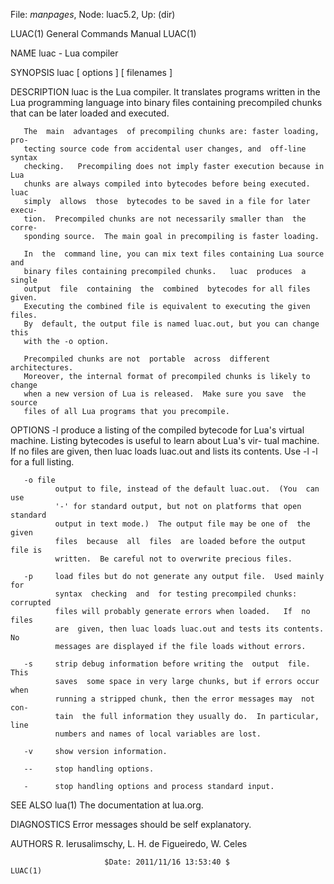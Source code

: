 File: *manpages*,  Node: luac5.2,  Up: (dir)

LUAC(1)                     General Commands Manual                    LUAC(1)



NAME
       luac - Lua compiler

SYNOPSIS
       luac [ options ] [ filenames ]

DESCRIPTION
       luac  is  the  Lua compiler.  It translates programs written in the Lua
       programming language into binary files  containing  precompiled  chunks
       that can be later loaded and executed.

       The  main  advantages  of precompiling chunks are: faster loading, pro-
       tecting source code from accidental user changes, and  off-line  syntax
       checking.   Precompiling does not imply faster execution because in Lua
       chunks are always compiled into bytecodes before being executed.   luac
       simply  allows  those  bytecodes to be saved in a file for later execu-
       tion.  Precompiled chunks are not necessarily smaller than  the  corre-
       sponding source.  The main goal in precompiling is faster loading.

       In  the  command line, you can mix text files containing Lua source and
       binary files containing precompiled chunks.   luac  produces  a  single
       output  file  containing  the  combined  bytecodes for all files given.
       Executing the combined file is equivalent to executing the given files.
       By  default, the output file is named luac.out, but you can change this
       with the -o option.

       Precompiled chunks are not  portable  across  different  architectures.
       Moreover, the internal format of precompiled chunks is likely to change
       when a new version of Lua is released.  Make sure you save  the  source
       files of all Lua programs that you precompile.

OPTIONS
       -l     produce  a  listing  of  the compiled bytecode for Lua's virtual
              machine.  Listing bytecodes is useful to learn about Lua's  vir-
              tual  machine.   If no files are given, then luac loads luac.out
              and lists its contents.  Use -l -l for a full listing.

       -o file
              output to file, instead of the default luac.out.  (You  can  use
              '-' for standard output, but not on platforms that open standard
              output in text mode.)  The output file may be one of  the  given
              files  because  all  files  are loaded before the output file is
              written.  Be careful not to overwrite precious files.

       -p     load files but do not generate any output file.  Used mainly for
              syntax  checking  and  for testing precompiled chunks: corrupted
              files will probably generate errors when loaded.   If  no  files
              are  given, then luac loads luac.out and tests its contents.  No
              messages are displayed if the file loads without errors.

       -s     strip debug information before writing the  output  file.   This
              saves  some space in very large chunks, but if errors occur when
              running a stripped chunk, then the error messages may  not  con-
              tain  the full information they usually do.  In particular, line
              numbers and names of local variables are lost.

       -v     show version information.

       --     stop handling options.

       -      stop handling options and process standard input.

SEE ALSO
       lua(1)
       The documentation at lua.org.

DIAGNOSTICS
       Error messages should be self explanatory.

AUTHORS
       R. Ierusalimschy, L. H. de Figueiredo, W. Celes



                         $Date: 2011/11/16 13:53:40 $                  LUAC(1)
